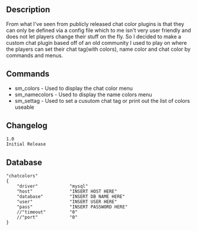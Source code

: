 ## Description
From what I've seen from publicly released chat color plugins is that they can only be defined via a config file which to me isn't very user friendly and does not let players change their stuff on the fly. So I decided to make a custom chat plugin based off of an old community I used to play on where the players can set their chat tag(with colors), name color and chat color by commands and menus.

## Commands

* sm_colors - Used to display the chat color menu
* sm_namecolors - Used to display the name colors menu
* sm_settag - Used to set a cusutom chat tag or print out the list of colors useable


## Changelog
    1.0
    Initial Release

## Database
    
    "chatcolors"
    {
    	"driver"			"mysql"
    	"host"				"INSERT HOST HERE"
    	"database"			"INSERT DB NAME HERE"
    	"user"				"INSERT USER HERE"
    	"pass"				"INSERT PASSWORD HERE"
    	//"timeout"			"0"
    	//"port"			"0"
    }
    
